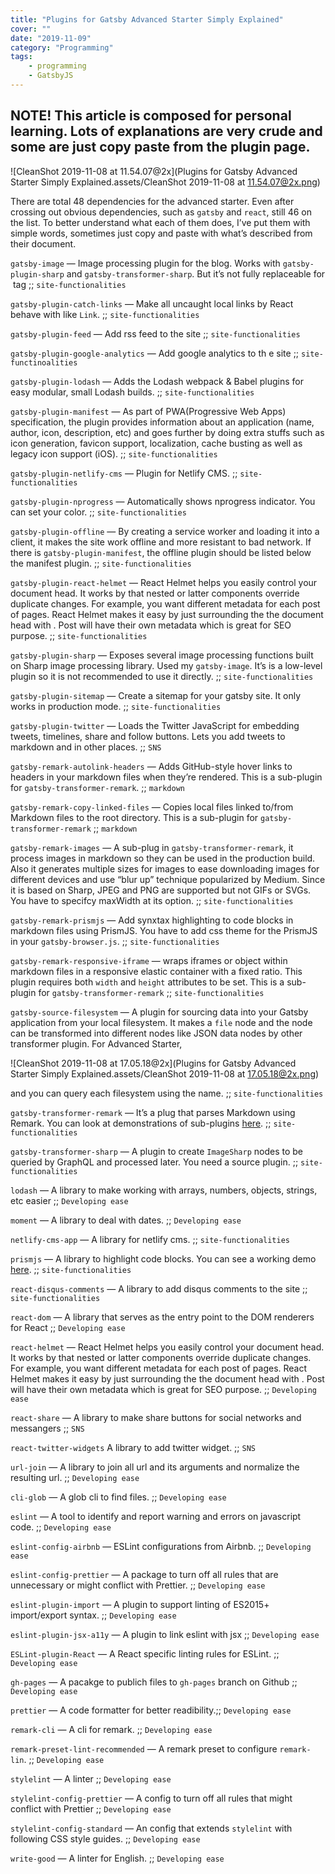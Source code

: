 ```yaml
---
title: "Plugins for Gatsby Advanced Starter Simply Explained"
cover: ""
date: "2019-11-09"
category: "Programming"
tags:
    - programming
    - GatsbyJS
---
```




## NOTE! This article is composed for personal learning. Lots of explanations are very crude and some are just copy paste from the plugin page.



![CleanShot 2019-11-08 at 11.54.07@2x](Plugins for Gatsby Advanced Starter Simply Explained.assets/CleanShot 2019-11-08 at 11.54.07@2x.png)



There are total 48 dependencies for the advanced starter. Even after crossing out obvious dependencies, such as `gatsby` and `react`, still 46 on the list. To better understand what each of them does, I’ve put them with simple words, sometimes just copy and paste with what’s described from their document. 



`gatsby-image` — Image processing plugin for the blog. Works with `gatsby-plugin-sharp` and `gatsby-transformer-sharp`. But it’s not fully replaceable for <img> tag ;; `site-functionalities`

`gatsby-plugin-catch-links` — Make all uncaught local links by React behave with like `Link`. ;; `site-functionalities`

`gatsby-plugin-feed` — Add rss feed to the site ;; `site-functionalities`

`gatsby-plugin-google-analytics` — Add google analytics to th e site ;; `site-functinoalities`

`gatsby-plugin-lodash` — Adds the Lodash webpack & Babel plugins for easy modular, small Lodash builds. ;; `site-functionalities`

`gatsby-plugin-manifest` — As part of PWA(Progressive Web Apps) specification, the plugin provides information about an application (name, author, icon, description, etc) and goes further by doing extra stuffs such as icon generation, favicon support, localization, cache busting as well as legacy icon support (iOS). ;; `site-functionalities`

`gatsby-plugin-netlify-cms` — Plugin for Netlify CMS. ;; `site-functionalities`

`gatsby-plugin-nprogress` — Automatically shows nprogress indicator. You can set your color. ;; `site-functionalities`

`gatsby-plugin-offline` — By creating a service worker and loading it into a client, it makes the site work offline and more resistant to bad network. If there is `gatsby-plugin-manifest`, the offline plugin should be listed below the manifest plugin. ;; `site-functionalities`

`gatsby-plugin-react-helmet` — React Helmet helps you easily control your document head. It works by that nested or latter components override duplicate changes. For example, you want different metadata for each post of pages. React Helmet makes it easy by just surrounding the the document head with <Helmet></Helmet>. Post will have their own metadata which is great for SEO purpose. ;; `site-functionalities`

`gatsby-plugin-sharp` — Exposes several image processing functions built on Sharp image processing library. Used my `gatsby-image`. It’s is a low-level plugin so it is not recommended to use it directly. ;; `site-functionalities`

`gatsby-plugin-sitemap` — Create a sitemap for your gatsby site. It only works in production mode. ;; `site-functionalities`

`gatsby-plugin-twitter` — Loads the Twitter JavaScript for embedding tweets, timelines, share and follow buttons. Lets you add tweets to markdown and in other places. ;; `SNS`

`gatsby-remark-autolink-headers` — Adds GitHub-style hover links to headers in your markdown files when they’re rendered. This is a sub-plugin for `gatsby-transformer-remark`. ;; `markdown`

`gatsby-remark-copy-linked-files` — Copies local files linked to/from Markdown files to the root directory. This is a sub-plugin for `gatsby-transformer-remark` ;; `markdown`

`gatsby-remark-images` — A sub-plug in `gatsby-transformer-remark`, it process images in markdown so they can be used in the production build. Also it generates multiple sizes for images to ease downloading images for different devices and use “blur up” technique popularized by Medium. Since it is based on Sharp, JPEG and PNG are supported but not GIFs or SVGs. You have to specifcy maxWidth at its option. ;; `site-functionalities`

`gatsby-remark-prismjs` — Add synxtax highlighting to code blocks in markdown files using PrismJS. You have to add css theme for the PrismJS in your `gatsby-browser.js`. ;; `site-functionalities`

`gatsby-remark-responsive-iframe` — wraps iframes or object within markdown files in a responsive elastic container with a fixed ratio. This plugin requires both `width` and `height` attributes to be set. This is a sub-plugin for `gatsby-transformer-remark` ;; `site-functionalities`

`gatsby-source-filesystem` — A plugin for sourcing data into your Gatsby application from your local filesystem. It makes a `file` node and the node can be transformed into different nodes like JSON data nodes by other transformer plugin. For Advanced Starter, 

![CleanShot 2019-11-08 at 17.05.18@2x](Plugins for Gatsby Advanced Starter Simply Explained.assets/CleanShot 2019-11-08 at 17.05.18@2x.png)

and you can query each filesystem using the name. ;; `site-functionalities`

`gatsby-transformer-remark` — It’s a plug that parses Markdown using Remark. You can look at demonstrations of sub-plugins [here](https://using-remark.gatsbyjs.org/). ;; `site-functionalities`

`gatsby-transformer-sharp` — A plugin to create `ImageSharp` nodes to be queried by GraphQL and processed later. You need a source plugin. ;; `site-functionalities`

`lodash` — A library to make working with arrays, numbers, objects, strings, etc easier ;; `Developing ease`

`moment` — A library to deal with dates. ;; `Developing ease`

`netlify-cms-app` — A library for netlify cms. ;; `site-functionalities`

`prismjs` — A library to highlight code blocks. You can see a working demo [here](https://using-remark.gatsbyjs.org/). ;; `site-functionalities`

`react-disqus-comments` — A library to add disqus comments to the site ;; `site-functionalities`

`react-dom` — A library that serves as the entry point to the DOM renderers for React ;; `Developing ease`

`react-helmet` — React Helmet helps you easily control your document head. It works by that nested or latter components override duplicate changes. For example, you want different metadata for each post of pages. React Helmet makes it easy by just surrounding the the document head with <Helmet></Helmet>. Post will have their own metadata which is great for SEO purpose. ;; `Developing ease`

`react-share` — A library to make share buttons for social networks and messangers ;; `SNS`

`react-twitter-widgets` A library to add twitter widget. ;; `SNS`

`url-join` — A library to join all url and its arguments and normalize the resulting url. ;; `Developing ease`

`cli-glob` — A glob cli to find files. ;; `Developing ease`

`eslint` — A tool to identify and report warning and errors on javascript code. ;; `Developing ease`

`eslint-config-airbnb` — ESLint configurations from Airbnb. ;; `Developing ease`

`eslint-config-prettier` — A package to turn off all rules that are unnecessary or might conflict with Prettier. ;; `Developing ease`

`eslint-plugin-import` — A plugin to support linting of ES2015+ import/export syntax. ;; `Developing ease`

`eslint-plugin-jsx-a11y` — A plugin to link eslint with jsx ;; `Developing ease`

`ESLint-plugin-React` — A React specific linting rules for ESLint. ;; `Developing ease`

`gh-pages` — A pacakge to publich files to `gh-pages` branch on Github ;; `Developing ease`

`prettier` — A code formatter for better readibility.;; `Developing ease`

`remark-cli` — A cli for remark. ;; `Developing ease`

`remark-preset-lint-recommended` — A remark preset to configure `remark-lin`. ;; `Developing ease`

`stylelint` — A linter ;; `Developing ease`

`stylelint-config-prettier` — A config to turn off all rules that might conflict with Prettier ;; `Developing ease`

`stylelint-config-standard` — An config that extends `stylelint` with following CSS style guides. ;; `Developing ease`

`write-good` — A linter for English. ;; `Developing ease`



